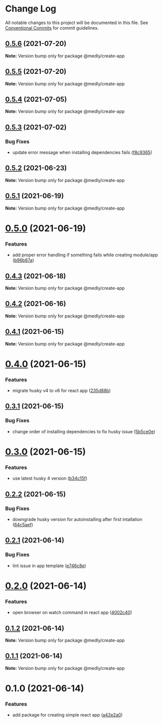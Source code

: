 # Change Log

All notable changes to this project will be documented in this file.
See [Conventional Commits](https://conventionalcommits.org) for commit guidelines.

## [0.5.6](https://github.com/medly/starter/compare/@medly/create-app@0.5.5...@medly/create-app@0.5.6) (2021-07-20)

**Note:** Version bump only for package @medly/create-app





## [0.5.5](https://github.com/medly/starter/compare/@medly/create-app@0.5.4...@medly/create-app@0.5.5) (2021-07-20)

**Note:** Version bump only for package @medly/create-app





## [0.5.4](https://github.com/medly/starter/compare/@medly/create-app@0.5.3...@medly/create-app@0.5.4) (2021-07-05)

**Note:** Version bump only for package @medly/create-app





## [0.5.3](https://github.com/medly/starter/compare/@medly/create-app@0.5.2...@medly/create-app@0.5.3) (2021-07-02)


### Bug Fixes

* update error message when installing dependencies fails ([f8c9365](https://github.com/medly/starter/commit/f8c9365386b522386f2f3a891631714952ca9824))





## [0.5.2](https://github.com/medly/starter/compare/@medly/create-app@0.5.1...@medly/create-app@0.5.2) (2021-06-23)

**Note:** Version bump only for package @medly/create-app





## [0.5.1](https://github.com/medly/starter/compare/@medly/create-app@0.5.0...@medly/create-app@0.5.1) (2021-06-19)

**Note:** Version bump only for package @medly/create-app





# [0.5.0](https://github.com/medly/starter/compare/@medly/create-app@0.4.3...@medly/create-app@0.5.0) (2021-06-19)


### Features

* add proper error handling if something fails while creating module/app ([b96b87a](https://github.com/medly/starter/commit/b96b87aa3eb0537601ecb11974833939f1ddad6e))





## [0.4.3](https://github.com/medly/starter/compare/@medly/create-app@0.4.2...@medly/create-app@0.4.3) (2021-06-18)

**Note:** Version bump only for package @medly/create-app





## [0.4.2](https://github.com/medly/starter/compare/@medly/create-app@0.4.1...@medly/create-app@0.4.2) (2021-06-16)

**Note:** Version bump only for package @medly/create-app





## [0.4.1](https://github.com/medly/starter/compare/@medly/create-app@0.4.0...@medly/create-app@0.4.1) (2021-06-15)

**Note:** Version bump only for package @medly/create-app





# [0.4.0](https://github.com/medly/starter/compare/@medly/create-app@0.3.1...@medly/create-app@0.4.0) (2021-06-15)


### Features

* migrate husky v4 to v6 for react app ([235d88b](https://github.com/medly/starter/commit/235d88b89d2d71d64d349f5135bb5deb025014fa))





## [0.3.1](https://github.com/medly/starter/compare/@medly/create-app@0.3.0...@medly/create-app@0.3.1) (2021-06-15)


### Bug Fixes

* change order of installing dependencies to fix husky issue ([5b5ce0e](https://github.com/medly/starter/commit/5b5ce0e6922b93099308d19dc1038acaa7c5dc88))





# [0.3.0](https://github.com/medly/starter/compare/@medly/create-app@0.2.2...@medly/create-app@0.3.0) (2021-06-15)


### Features

* use latest husky 4 version ([b34c15f](https://github.com/medly/starter/commit/b34c15f6e29511af5b551cfd09f2349c0dd7308f))





## [0.2.2](https://github.com/medly/starter/compare/@medly/create-app@0.2.1...@medly/create-app@0.2.2) (2021-06-15)


### Bug Fixes

* downgrade husky version for autoinstalling after first intallation ([64c5aef](https://github.com/medly/starter/commit/64c5aef578a39bcc0a0f442194627736fa7575d2))





## [0.2.1](https://github.com/medly/starter/compare/@medly/create-app@0.2.0...@medly/create-app@0.2.1) (2021-06-14)


### Bug Fixes

* lint issue in app template ([e746c8e](https://github.com/medly/starter/commit/e746c8eb1f3d00b7fa19d2cc4002af2766220366))





# [0.2.0](https://github.com/medly/starter/compare/@medly/create-app@0.1.2...@medly/create-app@0.2.0) (2021-06-14)


### Features

* open browser on watch command in react app ([4002c40](https://github.com/medly/starter/commit/4002c4085cf677352266e7f17a24bf138967fca9))





## [0.1.2](https://github.com/medly/starter/compare/@medly/create-app@0.1.1...@medly/create-app@0.1.2) (2021-06-14)

**Note:** Version bump only for package @medly/create-app





## [0.1.1](https://github.com/medly/starter/compare/@medly/create-app@0.1.0...@medly/create-app@0.1.1) (2021-06-14)

**Note:** Version bump only for package @medly/create-app





# 0.1.0 (2021-06-14)


### Features

* add package for creating simple react app ([a42e2a0](https://github.com/medly/starter/commit/a42e2a07a81ebb0f57618022ef915034b08f0a73))
